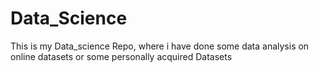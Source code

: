 # Data_Science
This is my Data_science Repo, where i have done some data analysis on online datasets or some personally acquired Datasets
